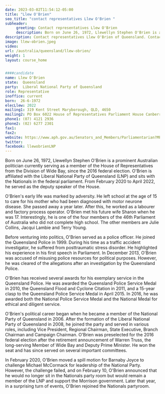```yaml
---
date: 2023-03-02T11:54:12-05:00
title: "Llew O'Brien"
seo_title: "contact representatives Llew O'Brien "
subheader:
     greeting: Contact representatives Llew O'Brien
     description: Born on June 26, 1972, Llewellyn Stephen O'Brien is a prominent Australian politician currently serving as a member of the House of Representatives from the Division of Wide Bay, since the 2016 federal election.
description: Contact representatives Llew O'Brien of Queensland. Contact information for Llew O'Brien includes email address, phone number, and mailing address.
image: llew-obrien.jpeg
video:
url: /australia/queensland/llew-obrien/
weight: 1
layout: course_home


####candidate
name: Llew O'Brien
state:	Queensland
party:	Liberal National Party of Queensland
role: Representative
inoffice: current
born:  26-6-1972
elecLlew: 2022
mailing1: 319 Kent Street Maryborough, QLD, 4650
mailing2: PO Box 6022 House of Representatives Parliament House Canberra ACT 2600
phone1:	(07) 4121 2936
phone2: (02) 6277 2301
fax1:
fax2:
website: https://www.aph.gov.au/Senators_and_Members/Parliamentarian?MPID=265991
twitter:
facebook: llewobrienLNP
---
```


Born on June 26, 1972, Llewellyn Stephen O'Brien is a prominent Australian politician currently serving as a member of the House of Representatives from the Division of Wide Bay, since the 2016 federal election. O'Brien is affiliated with the Liberal National Party of Queensland (LNP) and sits with the Nationals in the federal parliament. From February 2020 to April 2022, he served as the deputy speaker of the House.

O'Brien's early life was marked by adversity. He left school at the age of 15 to care for his mother who had been diagnosed with motor neurone disease. She passed away a year later. After this, he worked as a labourer and factory process operator. O'Brien met his future wife Sharon when he was 17. Interestingly, he is one of the four members of the 46th Parliament of Australia who did not complete high school. The other members are Julie Collins, Jacqui Lambie and Terry Young.

Before venturing into politics, O'Brien served as a police officer. He joined the Queensland Police in 1999. During his time as a traffic accident investigator, he suffered from posttraumatic stress disorder. He highlighted his experience in his first speech in Parliament. In December 2013, O'Brien was accused of misusing police resources for political purposes. However, he was cleared of the allegations after an investigation by the Queensland Police.

O'Brien has received several awards for his exemplary service in the Queensland Police. He was awarded the Queensland Police Service Medal in 2010, the Queensland Flood and Cyclone Citation in 2011, and a 15-year clasp to the Queensland Police Service Medal in April 2015. In 2016, he was awarded both the National Police Service Medal and the National Medal for ethical and diligent service.

O'Brien's political career began when he became a member of the National Party of Queensland in 2006. After the formation of the Liberal National Party of Queensland in 2008, he joined the party and served in various roles, including Vice President, Regional Chairman, State Executive, Branch Chairman and Campaign Chairman. O'Brien was preselected for the 2016 federal election after the retirement announcement of Warren Truss, the long-serving Member of Wide Bay and Deputy Prime Minister. He won the seat and has since served on several important committees.

In February 2020, O'Brien moved a spill motion for Barnaby Joyce to challenge Michael McCormack for leadership of the National Party. However, the challenge failed, and on February 10, O'Brien announced that he would no longer sit in the Nationals party room but would remain a member of the LNP and support the Morrison government. Later that year, in a surprising turn of events, O'Brien rejoined the Nationals partyroom.